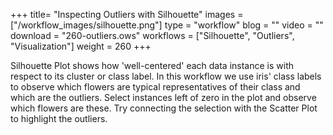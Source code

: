 +++
title= "Inspecting Outliers with Silhouette"
images =  ["/workflow_images/silhouette.png"]
type = "workflow"
blog =  ""
video = ""
download = "260-outliers.ows"
workflows = ["Silhouette", "Outliers", "Visualization"]
weight = 260
+++

Silhouette Plot shows how 'well-centered' each data instance is with respect to its cluster or class label. In this workflow we use iris' class labels to observe which flowers are typical representatives of their class and which are the outliers. Select instances left of zero in the plot and observe which flowers are these. Try connecting the selection with the Scatter Plot to highlight the outliers.

